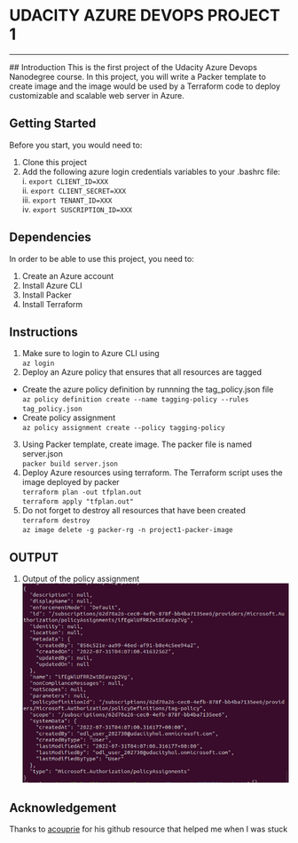 # UDACITY AZURE DEVOPS PROJECT 1
<hr>
## Introduction
This is the first project of the Udacity Azure Devops Nanodegree course. In this project, you will write a Packer template to create image and the image would be used by a Terraform code to deploy customizable and scalable web server in Azure.

## Getting Started
Before you start, you would need to:
1. Clone this project
2. Add the following azure login credentials variables to your .bashrc file:<br>
    i.   `export CLIENT_ID=XXX` <br>
    ii.  `export CLIENT_SECRET=XXX` <br>
    iii. `export TENANT_ID=XXX` <br>
    iv.  `export SUSCRIPTION_ID=XXX` <br>
 
 ## Dependencies
In order to be able to use this project, you need to: <br>
1. Create an Azure account <br>
2. Install Azure CLI
3. Install Packer
4. Install Terraform

## Instructions
1. Make sure to login to Azure CLI using <br>
`az login`
2. Deploy an Azure policy that ensures that all resources are tagged <br>
* Create the azure policy definition by runnning the tag_policy.json file <br>
`az policy definition create --name tagging-policy --rules tag_policy.json`
* Create policy assignment <br>
`az policy assignment create --policy tagging-policy`
3. Using Packer template, create image. The packer file is named server.json <br>
`packer build server.json`
4. Deploy Azure resources using terraform. The Terraform script uses the image deployed by packer <br>
`terraform plan -out tfplan.out` <br>
`terraform apply "tfplan.out"`
5. Do not forget to destroy all resources that have been created <br>
`terraform destroy` <br>
`az image delete -g packer-rg -n project1-packer-image`

## OUTPUT
1. Output of the policy assignment
    <img src="images/policy_assgnment.png" />

## Acknowledgement
Thanks to [acouprie](https://github.com/acouprie/udacity-azure-project1) for his github resource that helped me when I was stuck
